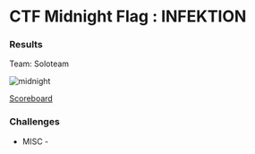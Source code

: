 # CTF Midnight Flag : INFEKTION

### Results

Team: Soloteam

![midnight](https://user-images.githubusercontent.com/49941629/166141393-62cca48a-2868-451d-b714-e22b2b7b4797.png)

[Scoreboard](https://ctftime.org/event/1610)

### Challenges

- MISC - [](https://github.com/Sanlokii/CTF-write-ups/blob/update/Midnightflag/%D0%9A%D1%80%D1%83%D0%B7%D0%B5%D0%BD%D1%88%D1%82%D0%B5%D1%80%D0%BD.md)
